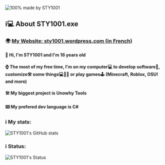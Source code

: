 ![100% made by STY1001](https://sty1001.files.wordpress.com/2022/04/sty-background-v6.6-1-2.png)

## ℹ️💻 About STY1001.exe
### 🌍 [My Website: sty1001.wordpress.com (in French)](https://sty1001.wordpress.com/) 

#### 👋 Hi, I'm STY1001 and I'm 16 years old
#### ⌚ The most of my free time, I'm on my computer💻 to develop software💾, customize🛠️ some things💻📱💾 or play games🕹️ (Minecraft, Roblox, OSU! and more)   
#### 🛠️ My biggest project is Unowhy Tools
#### ⌨️ My prefered dev language is C#

### ℹ️ My stats:
![STY1001's GitHub stats](https://github-readme-stats.vercel.app/api?username=STY1001&hide=contribs,issues&count_private=true&show_icons=true&theme=dark&title_color=FF0000&text_color=FFFFFF&icon_color=FF0000&bg_color=35,000000,500000)

### ℹ️ Status:
![STY1001's Status](https://lanyard.cnrad.dev/api/605079676917907457?idleMessage=Idle%20or%20AFK&bg=000000&borderRadius=5px&animated=true)
